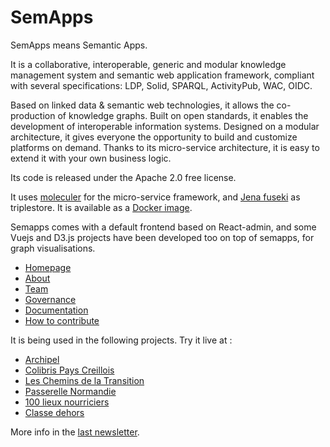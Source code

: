 # SemApps

SemApps means Semantic Apps. 

It is a collaborative, interoperable, generic and modular knowledge management system and semantic web application framework, compliant with several specifications: LDP, Solid, SPARQL, ActivityPub, WAC, OIDC. 

Based on linked data & semantic web technologies, it allows the co-production of knowledge graphs.
Built on open standards, it enables the development of interoperable information systems.
Designed on a modular architecture, it gives everyone the opportunity to build and customize platforms on demand. Thanks to its micro-service architecture, it is easy to extend it with your own business logic.

Its code is released under the Apache 2.0 free license.


It uses [moleculer](https://moleculer.services/) for the micro-service framework, and [Jena fuseki](https://jena.apache.org/documentation/fuseki2/) as triplestore. It is available as a [Docker image](https://hub.docker.com/orgs/semapps/repositories).

Semapps comes with a default frontend based on React-admin, and some Vuejs and D3.js projects have been developed too on top of semapps, for graph visualisations.


- [Homepage](https://semapps.org)
- [About](https://semapps.org/docs/about)
- [Team](https://semapps.org/docs/governance/team)
- [Governance](https://semapps.org/docs/governance/organisation%20and%20role)
- [Documentation](https://semapps.org/docs/guides/ldp-server)
- [How to contribute](https://semapps.org/docs/contribute/code)

It is being used in the following projects. Try it live at :
- [Archipel](https://archipel.assemblee-virtuelle.org/)
- [Colibris Pays Creillois](https://payscreillois.colibris-groupeslocaux.org/)
- [Les Chemins de la Transition](https://app.lescheminsdelatransition.org/)
- [Passerelle Normandie](https://app.passerellenormandie.fr/)
- [100 lieux nourriciers](https://100lieuxnourriciers.fr/)
- [Classe dehors](https://classe-dehors.org/)

More info in the [last newsletter](https://semapps.org/blog).
